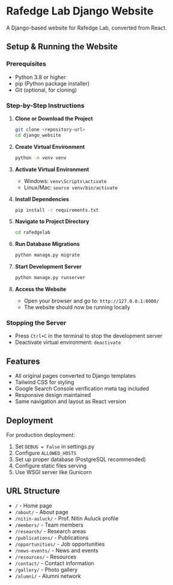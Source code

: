 # Rafedge Lab Django Website

A Django-based website for Rafedge Lab, converted from React.

## Setup & Running the Website

### Prerequisites
- Python 3.8 or higher
- pip (Python package installer)
- Git (optional, for cloning)

### Step-by-Step Instructions

1. **Clone or Download the Project**
   ```bash
   git clone <repository-url>
   cd django_website
   ```

2. **Create Virtual Environment**
   ```bash
   python -m venv venv
   ```

3. **Activate Virtual Environment**
   - Windows: `venv\Scripts\activate`
   - Linux/Mac: `source venv/bin/activate`

4. **Install Dependencies**
   ```bash
   pip install -r requirements.txt
   ```

5. **Navigate to Project Directory**
   ```bash
   cd rafedgelab
   ```

6. **Run Database Migrations**
   ```bash
   python manage.py migrate
   ```

7. **Start Development Server**
   ```bash
   python manage.py runserver
   ```

8. **Access the Website**
   - Open your browser and go to: `http://127.0.0.1:8000/`
   - The website should now be running locally

### Stopping the Server
- Press `Ctrl+C` in the terminal to stop the development server
- Deactivate virtual environment: `deactivate`

## Features

- All original pages converted to Django templates
- Tailwind CSS for styling
- Google Search Console verification meta tag included
- Responsive design maintained
- Same navigation and layout as React version

## Deployment

For production deployment:
1. Set `DEBUG = False` in settings.py
2. Configure `ALLOWED_HOSTS`
3. Set up proper database (PostgreSQL recommended)
4. Configure static files serving
5. Use WSGI server like Gunicorn

## URL Structure

- `/` - Home page
- `/about/` - About page
- `/nitin-auluck/` - Prof. Nitin Auluck profile
- `/members/` - Team members
- `/research/` - Research areas
- `/publications/` - Publications
- `/opportunities/` - Job opportunities
- `/news-events/` - News and events
- `/resources/` - Resources
- `/contact/` - Contact information
- `/gallery/` - Photo gallery
- `/alumni/` - Alumni network